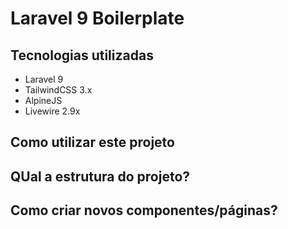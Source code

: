 # Laravel 9 Boilerplate

## Tecnologias utilizadas

-   Laravel 9
-   TailwindCSS 3.x
-   AlpineJS
-   Livewire 2.9x

## Como utilizar este projeto

## QUal a estrutura do projeto?

## Como criar novos componentes/páginas?
